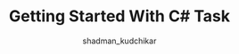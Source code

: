--- 
title: Getting Started With C# Task
description: This article explains basic Task class usage provided by C# .NET for async and parallel programming. To get started with Tasks in .NET you have to create an object of Task Class in C#, which is available in namespace System.Threading.Tasks.
course: multithreadingcsharp
comments: true
aside: multithreading_tutorial_aside.html
redirect_from: "/tasks-in-csharp/introduction-to-parallel-programming-using-csharp-tasks/"
author: shadman_kudchikar
---